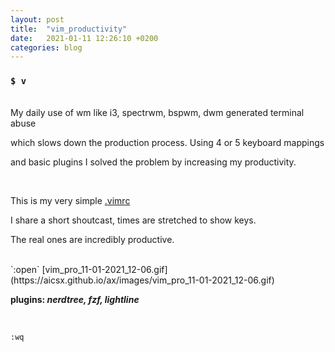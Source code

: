 ```yaml
---
layout: post
title:  "vim_productivity"
date:   2021-01-11 12:26:10 +0200
categories: blog 
---
```


### `$ v`
<br>
My daily use of wm like i3, spectrwm, bspwm, dwm generated terminal abuse

which slows down the production process. Using 4 or 5 keyboard mappings

and basic plugins I solved the problem by increasing my productivity. 

<br>

This is my very simple [.vimrc](https://github.com/aicsx/ax/blob/master/files/.vimrc "https://aicsx.github.io/ax/files/.vimrc")

I share a short shoutcast, times are stretched to show keys.

The real ones are incredibly productive.

<br>
`:open` [vim_pro_11-01-2021_12-06.gif](https://aicsx.github.io/ax/images/vim_pro_11-01-2021_12-06.gif)

<br>

**plugins: *nerdtree, fzf, lightline***

<br>

`:wq`

